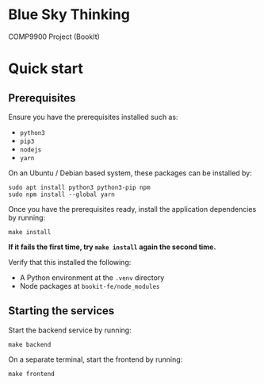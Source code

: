 # Blue Sky Thinking
COMP9900 Project (BookIt)

# Quick start

## Prerequisites
Ensure you have the prerequisites installed such as:
- `python3`
- `pip3`
- `nodejs`
- `yarn`

On an Ubuntu / Debian based system, these packages can be installed by:

```shell
sudo apt install python3 python3-pip npm
sudo npm install --global yarn
```

Once you have the prerequisites ready, install the application dependencies by running:
```shell
make install
```

**If it fails the first time, try `make install` again the second time.**

Verify that this installed the following:
- A Python environment at the `.venv` directory
- Node packages at `bookit-fe/node_modules`

## Starting the services

Start the backend service by running:
```shell
make backend
```

On a separate terminal, start the frontend by running:
```shell
make frontend
```
